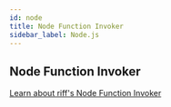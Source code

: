 ```yaml
---
id: node
title: Node Function Invoker
sidebar_label: Node.js
---
```


## Node Function Invoker

<!-- TODO replace the redirect with real content -->

[Learn about riff's Node Function Invoker](https://github.com/projectriff/node-function-invoker)

<script type="text/javascript">
  window.location.href = 'https://github.com/projectriff/node-function-invoker';
</script>
